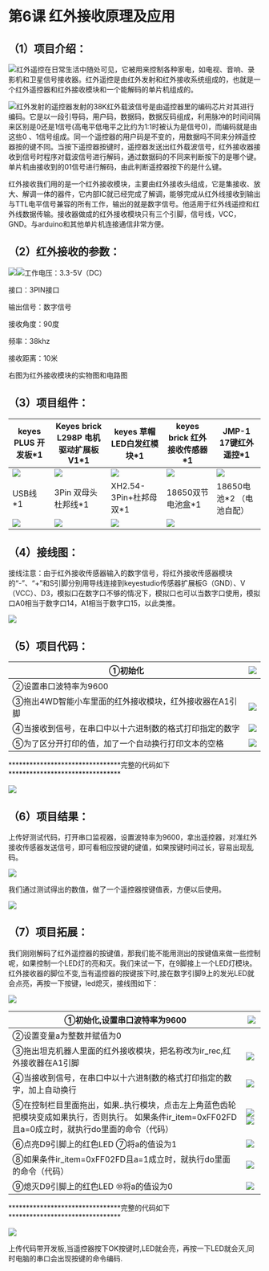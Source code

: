 



# 第6课 红外接收原理及应用 

## （1）项目介绍：

![](../../media/425d132d1cefa3c9f575214f83668a8b.jpg)红外遥控在日常生活中随处可见，它被用来控制各种家电，如电视、音响、录影机和卫星信号接收器。红外遥控是由红外发射和红外接收系统组成的，也就是一个红外遥控器和红外接收模块和一个能解码的单片机组成的。 

![](../../media/7091d9c01d85306fc81b6324fa7b68f4.png)红外发射的遥控器发射的38K红外载波信号是由遥控器里的编码芯片对其进行编码。它是以一段引导码，用户码，数据码，数据反码组成，利用脉冲的时间间隔来区别是0还是1信号(高电平低电平之比约为1:1时被认为是信号0)，而编码就是由这些0
、1信号组成。同一个遥控器的用户码是不变的，用数据吗不同来分辨遥控器按的键不同。当按下遥控器按键时，遥控器发送出红外载波信号，红外接收器接收到信号时程序对载波信号进行解码，通过数据码的不同来判断按下的是哪个键。单片机由接收到的01信号进行解码，由此判断遥控器按下的是什么键。

红外接收我们用的是一个红外接收模块，主要由红外接收头组成，它是集接收、放大、解调一体的器件，它内部IC就已经完成了解调，能够完成从红外线接收到输出与TTL电平信号兼容的所有工作，输出的就是数字信号。他适用于红外线遥控和红外线数据传输。接收器做成的红外接收模块只有三个引脚，信号线，VCC，GND。与arduino和其他单片机连接通信非常方便。

## （2）红外接收的参数：

![](../../media/9dcb924eb37101aa05b6f21d317fbc3b.png)![](../../media/17b787d350e8882a03f0c31eeee3c9f2.png)工作电压：3.3-5V（DC）

接口：3PIN接口

输出信号：数字信号

接收角度：90度

频率：38khz

接收距离：10米

右图为红外接收模块的实物图和电路图

## （3）项目组件：











|keyes PLUS 开发板*1|Keyes brick L298P 电机驱动扩展板V1*1|keyes 草帽LED白发红模块*1|keyes brick 红外接收传感器*1|JMP-1 17键红外遥控*1|
|-|-|-|-|-|
|![](../../media/d9ad1b030b310a80066f8fb541f65f96.png)|![](../../media/3dca1bdd1d1420c1d12b16cbf52fee00.png)|![](../../media/31fb938502d3d519813c391569d6a3f3.png)|![](../../media/66d07761485afcf3205a64d86b17f082.png)|![](../../media/d60ce0046d88f529b628e85d1210778d.png)|
|USB线*1|3Pin 双母头杜邦线*1|XH2.54-3Pin+杜邦母双*1|18650双节电池盒*1|18650电池*2 （电池自配）|
|![](../../media/fc2ba7c9cf7ccd9e180b55a4b73e700b.png)|![](../../media/07752ebfc8e8af62f1b86c4a725ea284.jpg)|![](../../media/61437329d2cd93dc1815e829f639cca6.png)|![](../../media/c5bf59a8e5cdded95c02334369ab6fdd.png)|




## （4）接线图：

接线注意：由于红外接收传感器输入的数字信号，将红外接收传感器模块的“-”、“+”和S引脚分别用导线连接到keyestudio传感器扩展板G（GND）、V（VCC）、D3，模拟口在数字口不够的情况下，模拟口也可以当数字口使用，模拟口A0相当于数字口14，A1相当于数字口15，以此类推。

![](../../media/21c6782ced028e2bd2608ee73b0564cb.png)

## （5）项目代码：








|①初始化|![](../../media/551d4c75182f8dd59c3e21191c451dca.png)|
|-|-|
|②设置串口波特率为9600|
|③拖出4WD智能小车里面的红外接收模块，红外接收器在A1引脚|![](../../media/23f8eca6151ca92dde4ce748e87771d3.png)|
|④当接收到信号，在串口中以十六进制数的格式打印指定的数字|![](../../media/8c8e71938a50bef6b78a701f42ae0380.png)|
|⑤为了区分开打印的值，加了一个自动换行打印文本的空格|![](../../media/4b06dace645b47a4bbb2012a7385606e.png)|




\*\*\*\*\*\*\*\*\*\*\*\*\*\*\*\*\*\*\*\*\*\*\*\*\*\*\*\*\*\*\*\*完整的代码如下\*\*\*\*\*\*\*\*\*\*\*\*\*\*\*\*\*\*\*\*\*\*\*\*\*\*\*\*\*\*\*\*

![](../../media/885302c65ab3574ae6832845a2311b69.png)

## （6）项目结果：

上传好测试代码，打开串口监视器，设置波特率为9600，拿出遥控器，对准红外接收传感器发送信号，即可看相应按键的键值，如果按键时间过长，容易出现乱码。

![](../../media/e73cabc1c1d412517f9399412c1840b8.png)

我们通过测试得出的数值，做了一个遥控器按键值表，方便以后使用。

![](../../media/682406e76c471d6f142b2bfb7af3e264.png)

## （7）项目拓展：

我们刚刚解码了红外遥控器的按键值，那我们能不能用测出的按键值来做一些控制呢，如果控制一个LED灯的亮和灭。我们来试一下，在9脚接上一个LED灯模块。红外接收器的脚位不变,当有遥控器的按键按下时,接在数字引脚9上的发光LED就会点亮，再按一下按键，led熄灭，接线图如下：

![](../../media/a23d0f47009654a7717dddc250fa831a.png)








|①初始化,设置串口波特率为9600|![](../../media/cf5000a8bb57d7947d79a4131be68f33.png)|
|-|-|
|②设置变量a为整数并赋值为0|
|③拖出坦克机器人里面的红外接收模块，把名称改为ir_rec,红外接收器在A1引脚|![](../../media/a5f1251eab8caf9a5167d69647ece7a0.png)|
|④当接收到信号，在串口中以十六进制数的格式打印指定的数字，加上自动换行|![](../../media/e1b951f1182d8a47f7d56a31d46cd2d3.png)|
|⑤在控制栏目里面拖出，如果..执行模块，点击左上角蓝色齿轮把模块变成如果执行，否则执行。 如果条件ir_item=0xFF02FD且a=0成立时，就执行do里面的命令（代码）|![](../../media/4210e3abfe4bef2b94f83cad5573995e.png)![](../../media/4876ea6bbad4ae8cdbf2ae4c91fb7fe9.png)|
|⑥点亮D9引脚上的红色LED ⑦将a的值设为1|![](../../media/600b4ac178527830f2ef0224b80cbf18.png)|
|⑧如果条件ir_item=0xFF02FD且a=1成立时，就执行do里面的命令（代码）|![](../../media/3f08efe167af1e8d0142772c560b28bb.png)|
|⑨熄灭D9引脚上的红色LED ⑩将a的值设为0|![](../../media/2548719accc751b69789db4dd3bbb729.png)|




\*\*\*\*\*\*\*\*\*\*\*\*\*\*\*\*\*\*\*\*\*\*\*\*\*\*\*\*\*\*\*\*完整的代码如下\*\*\*\*\*\*\*\*\*\*\*\*\*\*\*\*\*\*\*\*\*\*\*\*\*\*\*\*\*\*\*\*

![](../../media/3310ab3b3f20d626cca9491560dc8ad2.png)

上传代码带开发板,当遥控器按下OK按键时,LED就会亮，再按一下LED就会灭,同时电脑的串口会出现按键的命令编码.


